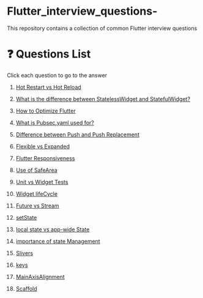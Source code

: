 # Flutter_interview_questions-
This repository contains a collection of common Flutter interview questions 
# :question: Questions List
Click each question to go to the answer 

1. [ Hot Restart vs Hot Reload](https://github.com/Amjadyabroudi128/Flutter_interview_questions-/blob/main/Flutter%20Q%26A/Q01)

2. [What is the difference between StatelessWidget and StatefulWidget?](https://github.com/Amjadyabroudi128/Flutter_interview_questions-/blob/main/Flutter%20Q%26A/Q02)
3. [How to Optimize Flutter](https://github.com/Amjadyabroudi128/Flutter_interview_questions-/blob/main/Flutter%20Q%26A/Q03)
4. [What is Pubsec.yaml used for?](https://github.com/Amjadyabroudi128/Flutter_interview_questions-/blob/main/Flutter%20Q%26A/Q04)
5. [Difference between Push and Push Replacement](https://github.com/Amjadyabroudi128/Flutter_interview_questions-/blob/main/Flutter%20Q%26A/Q05)
6. [Flexible vs Expanded](https://github.com/Amjadyabroudi128/Flutter_interview_questions-/blob/main/Flutter%20Q%26A/Q06)
7. [Flutter Responsiveness](https://github.com/Amjadyabroudi128/Flutter_interview_questions-/blob/main/Flutter%20Q%26A/Q07)
8. [Use of SafeArea](https://github.com/Amjadyabroudi128/Flutter_interview_questions-/blob/main/Flutter%20Q%26A/Q08)
9. [Unit vs Widget Tests](https://github.com/Amjadyabroudi128/Flutter_interview_questions-/blob/main/Flutter%20Q%26A/Q09)
10. [Widget lifeCycle](https://github.com/Amjadyabroudi128/Flutter_interview_questions-/blob/main/Flutter%20Q%26A/Q10)
11. [Future vs Stream](https://github.com/Amjadyabroudi128/Flutter_interview_questions-/blob/main/Flutter%20Q%26A/Q11)
12. [setState](https://github.com/Amjadyabroudi128/Flutter_interview_questions-/blob/main/Flutter%20Q%26A/Q12)
13. [local state vs app-wide State](https://github.com/Amjadyabroudi128/Flutter_interview_questions-/blob/main/Flutter%20Q%26A/Q13)
14. [importance of state Management](https://github.com/Amjadyabroudi128/Flutter_interview_questions-/blob/main/Flutter%20Q%26A/Q15)
15. [Slivers](https://github.com/Amjadyabroudi128/Flutter_interview_questions-/blob/main/Flutter%20Q%26A/Q14)
16. [keys](https://github.com/Amjadyabroudi128/Flutter_interview_questions-/blob/main/Flutter%20Q%26A/Q16)
17. [MainAxisAlignment](https://github.com/Amjadyabroudi128/Flutter_interview_questions-/blob/main/Flutter%20Q%26A/Q17)
18. [Scaffold](https://github.com/Amjadyabroudi128/Flutter_interview_questions-/blob/main/Flutter%20Q%26A/Q18)
